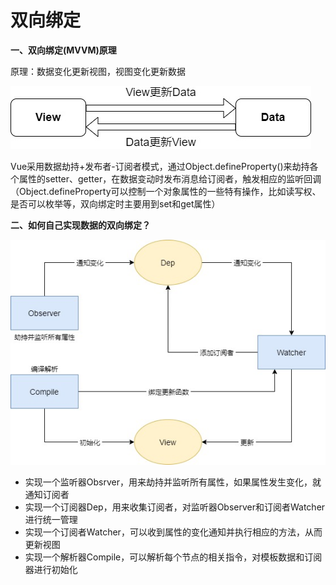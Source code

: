 # 双向绑定

**一、双向绑定(MVVM)原理**

原理：数据变化更新视图，视图变化更新数据

![MVVM](Images/MVVM.jpg)

Vue采用数据劫持+发布者-订阅者模式，通过Object.defineProperty()来劫持各个属性的setter、getter，在数据变动时发布消息给订阅者，触发相应的监听回调（Object.defineProperty可以控制一个对象属性的一些特有操作，比如读写权、是否可以枚举等，双向绑定时主要用到set和get属性）

**二、如何自己实现数据的双向绑定？**

![](Images/%E5%8F%8C%E5%90%91%E7%BB%91%E5%AE%9A.jpg)

* 实现一个监听器Obsrver，用来劫持并监听所有属性，如果属性发生变化，就通知订阅者
* 实现一个订阅器Dep，用来收集订阅者，对监听器Observer和订阅者Watcher进行统一管理
* 实现一个订阅者Watcher，可以收到属性的变化通知并执行相应的方法，从而更新视图
* 实现一个解析器Compile，可以解析每个节点的相关指令，对模板数据和订阅器进行初始化
